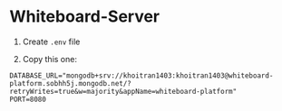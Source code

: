 ﻿# Whiteboard-Server

1. Create `.env` file

2. Copy this one:

```shell
DATABASE_URL="mongodb+srv://khoitran1403:khoitran1403@whiteboard-platform.sobhh5j.mongodb.net/?retryWrites=true&w=majority&appName=whiteboard-platform"
PORT=8080
```
